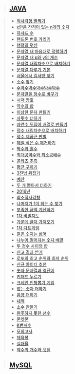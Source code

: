[link-level-1-JAVA]: https://github.com/gogoma-code/programmers-codding-test/tree/main/LEVEL%201/JAVA
[link-level-1-MySQL]: https://github.com/gogoma-code/programmers-codding-test/tree/main/LEVEL%201/MySQL

> ## [JAVA][link-level-1-JAVA]
[직사각형 별찍기]: https://github.com/gogoma-code/programmers-codding-test/blob/main/LEVEL%201/JAVA/직사각형%20별찍기.java
[x만큼 간격이 있는 n개의 숫자]: https://github.com/gogoma-code/programmers-codding-test/blob/main/LEVEL%201/JAVA/x만큼%20간격이%20있는%20n개의%20숫자.java
[하샤드 수]: https://github.com/gogoma-code/programmers-codding-test/blob/main/LEVEL%201/JAVA/하샤드%20수.java
[핸드폰 번호 가리기]: https://github.com/gogoma-code/programmers-codding-test/blob/main/LEVEL%201/JAVA/핸드폰%20번호%20가리기.java
[행렬의 덧셈]: https://github.com/gogoma-code/programmers-codding-test/blob/main/LEVEL%201/JAVA/행렬의%20덧셈.java
[문자열 내 마음대로 정렬하기]: https://github.com/gogoma-code/programmers-codding-test/blob/main/LEVEL%201/JAVA/문자열%20내%20마음대로%20정렬하기.java
[문자열 내 p와 y의 개수]: https://github.com/gogoma-code/programmers-codding-test/blob/main/LEVEL%201/JAVA/문자열%20내%20p와%20y의%20개수.java
[문자열 내림차순으로 배치하기]: https://github.com/gogoma-code/programmers-codding-test/blob/main/LEVEL%201/JAVA/문자열%20내림차순으로%20배치하기.java
[문자열 다루기 기본]: https://github.com/gogoma-code/programmers-codding-test/blob/main/LEVEL%201/JAVA/문자열%20다루기%20기본.java
[서울에서 김서방 찾기]: https://github.com/gogoma-code/programmers-codding-test/blob/main/LEVEL%201/JAVA/서울에서%20김서방%20찾기.java
[소수 찾기]: https://github.com/gogoma-code/programmers-codding-test/blob/main/LEVEL%201/JAVA/소수%20찾기.java
[수박수박수박수박수박수]: https://github.com/gogoma-code/programmers-codding-test/blob/main/LEVEL%201/JAVA/수박수박수박수박수박수.java
[문자열을 정수로 바꾸기]: https://github.com/gogoma-code/programmers-codding-test/blob/main/LEVEL%201/JAVA/문자열을%20정수로%20바꾸기.java
[시저 암호]: https://github.com/gogoma-code/programmers-codding-test/blob/main/LEVEL%201/JAVA/시저%20암호.java
[약수의 합]: https://github.com/gogoma-code/programmers-codding-test/blob/main/LEVEL%201/JAVA/약수의%20합.java
[이상한 문자 만들기]: https://github.com/gogoma-code/programmers-codding-test/blob/main/LEVEL%201/JAVA/이상한%20문자%20만들기.java
[자릿수 더하기]: https://github.com/gogoma-code/programmers-codding-test/blob/main/LEVEL%201/JAVA/자릿수%20더하기.java
[자연수 뒤집어 배열로 만들기]: https://github.com/gogoma-code/programmers-codding-test/blob/main/LEVEL%201/JAVA/자연수%20뒤집어%20배열로%20만들기.java
[정수 내림차순으로 배치하기]: https://github.com/gogoma-code/programmers-codding-test/blob/main/LEVEL%201/JAVA/정수%20내림차순으로%20배치하기.java
[정수 제곱근 판별]: https://github.com/gogoma-code/programmers-codding-test/blob/main/LEVEL%201/JAVA/정수%20제곱근%20판별.java
[제일 작은 수 제거하기]: https://github.com/gogoma-code/programmers-codding-test/blob/main/LEVEL%201/JAVA/제일%20작은%20수%20제거하기.java
[짝수와 홀수]: https://github.com/gogoma-code/programmers-codding-test/blob/main/LEVEL%201/JAVA/짝수와%20홀수.java
[최대공약수와 최소공배수]: https://github.com/gogoma-code/programmers-codding-test/blob/main/LEVEL%201/JAVA/최대공약수와%20최소공배수.java
[콜라츠 추측]: https://github.com/gogoma-code/programmers-codding-test/blob/main/LEVEL%201/JAVA/콜라츠%20추측.java
[평균 구하기]: https://github.com/gogoma-code/programmers-codding-test/blob/main/LEVEL%201/JAVA/평균%20구하기.java
[3진법 뒤집기]: https://github.com/gogoma-code/programmers-codding-test/blob/main/LEVEL%201/JAVA/3진법%20뒤집기.java
[예산]: https://github.com/gogoma-code/programmers-codding-test/blob/main/LEVEL%201/JAVA/예산.java
[두 개 뽑아서 더하기]: https://github.com/gogoma-code/programmers-codding-test/blob/main/LEVEL%201/JAVA/두%20개%20뽑아서%20더하기.java
[2016년]: https://github.com/gogoma-code/programmers-codding-test/blob/main/LEVEL%201/JAVA/2016년.java
[최소직사각형]: https://github.com/gogoma-code/programmers-codding-test/blob/main/LEVEL%201/JAVA/최소직사각형.java
[나머지가 1이 되는 수 찾기]: https://github.com/gogoma-code/programmers-codding-test/blob/main/LEVEL%201/JAVA/나머지가%201이%20되는%20수%20찾기.java
[부족한 금액 계산하기]: https://github.com/gogoma-code/programmers-codding-test/blob/main/LEVEL%201/JAVA/부족한%20금액%20계산하기.java
[1차 비밀지도]: https://github.com/gogoma-code/programmers-codding-test/blob/main/LEVEL%201/JAVA/1차%20비밀지도.java
[가운데 글자 가져오기]: https://github.com/gogoma-code/programmers-codding-test/blob/main/LEVEL%201/JAVA/가운데%20글자%20가져오기.java
[1차 다트게임]: https://github.com/gogoma-code/programmers-codding-test/blob/main/LEVEL%201/JAVA/1차%20다트게임.java
[같은 숫자는 싫어]: https://github.com/gogoma-code/programmers-codding-test/blob/main/LEVEL%201/JAVA/같은%20숫자는%20싫어.java
[나누어 떨어지는 숫자 배열]: https://github.com/gogoma-code/programmers-codding-test/blob/main/LEVEL%201/JAVA/나누어%20떨어지는%20숫자%20배열.java
[두 정수 사이의 합]: https://github.com/gogoma-code/programmers-codding-test/blob/main/LEVEL%201/JAVA/두%20정수%20사이의%20합.java
[신고 결과 받기]: https://github.com/gogoma-code/programmers-codding-test/blob/main/LEVEL%201/JAVA/신고%20결과%20받기.java
[로또의 최고 순위와 최저 순위]: https://github.com/gogoma-code/programmers-codding-test/blob/main/LEVEL%201/JAVA/로또의%20최고%20순위와%20최저%20순위.java
[신규 아이디 추천]: https://github.com/gogoma-code/programmers-codding-test/blob/main/LEVEL%201/JAVA/신규%20아이디%20추천.java
[숫자 문자열과 영단어]: https://github.com/gogoma-code/programmers-codding-test/blob/main/LEVEL%201/JAVA/숫자%20문자열과%20영단어.java
[키패드 누르기]: https://github.com/gogoma-code/programmers-codding-test/blob/main/LEVEL%201/JAVA/키패드%20누르기.java
[크레인 인형뽑기 게임]: https://github.com/gogoma-code/programmers-codding-test/blob/main/LEVEL%201/JAVA/크레인%20인형뽑기%20게임.java
[없는 숫자 더하기]: https://github.com/gogoma-code/programmers-codding-test/blob/main/LEVEL%201/JAVA/없는%20숫자%20더하기.java
[음양 더하기]: https://github.com/gogoma-code/programmers-codding-test/blob/main/LEVEL%201/JAVA/음양%20더하기.java
[내적]: https://github.com/gogoma-code/programmers-codding-test/blob/main/LEVEL%201/JAVA/내적.java
[소수 만들기]: https://github.com/gogoma-code/programmers-codding-test/blob/main/LEVEL%201/JAVA/소수%20만들기.java
[완주하지 못한 선수]: https://github.com/gogoma-code/programmers-codding-test/blob/main/LEVEL%201/JAVA/완주하지%20못한%20선수.java
[폰켓몬]: https://github.com/gogoma-code/programmers-codding-test/blob/main/LEVEL%201/JAVA/폰켓몬.java
[K번째수]: https://github.com/gogoma-code/programmers-codding-test/blob/main/LEVEL%201/JAVA/K번째수.java
[모의고사]: https://github.com/gogoma-code/programmers-codding-test/blob/main/LEVEL%201/JAVA/모의고사.java
[체육복]: https://github.com/gogoma-code/programmers-codding-test/blob/main/LEVEL%201/JAVA/체육복.java
[실패율]: https://github.com/gogoma-code/programmers-codding-test/blob/main/LEVEL%201/JAVA/실패율.java
[약수의 개수와 덧셈]: https://github.com/gogoma-code/programmers-codding-test/blob/main/LEVEL%201/JAVA/약수의%20개수와%20덧셈.java
> * [직사각형 별찍기][직사각형 별찍기]
> * [x만큼 간격이 있는 n개의 숫자][x만큼 간격이 있는 n개의 숫자]
> * [하샤드 수][하샤드 수]
> * [핸드폰 번호 가리기][핸드폰 번호 가리기]
> * [행렬의 덧셈][행렬의 덧셈]
> * [문자열 내 마음대로 정렬하기][문자열 내 마음대로 정렬하기]
> * [문자열 내 p와 y의 개수][문자열 내 p와 y의 개수]
> * [문자열 내림차순으로 배치하기][문자열 내림차순으로 배치하기]
> * [문자열 다루기 기본][문자열 다루기 기본]
> * [서울에서 김서방 찾기][서울에서 김서방 찾기]
> * [소수 찾기][소수 찾기]
> * [수박수박수박수박수박수][수박수박수박수박수박수]
> * [문자열을 정수로 바꾸기][문자열을 정수로 바꾸기]
> * [시저 암호][시저 암호]
> * [약수의 합][약수의 합]
> * [이상한 문자 만들기][이상한 문자 만들기]
> * [자릿수 더하기][자릿수 더하기]
> * [자연수 뒤집어 배열로 만들기][자연수 뒤집어 배열로 만들기]
> * [정수 내림차순으로 배치하기][정수 내림차순으로 배치하기]
> * [정수 제곱근 판별][정수 제곱근 판별]
> * [제일 작은 수 제거하기][제일 작은 수 제거하기]
> * [짝수와 홀수][짝수와 홀수]
> * [최대공약수와 최소공배수][최대공약수와 최소공배수]
> * [콜라츠 추측][콜라츠 추측]
> * [평균 구하기][평균 구하기]
> * [3진법 뒤집기][3진법 뒤집기]
> * [예산][예산]
> * [두 개 뽑아서 더하기][두 개 뽑아서 더하기]
> * [2016년][2016년]
> * [최소직사각형][최소직사각형]
> * [나머지가 1이 되는 수 찾기][나머지가 1이 되는 수 찾기]
> * [부족한 금액 계산하기][부족한 금액 계산하기]
> * [1차 비밀지도][1차 비밀지도]
> * [가운데 글자 가져오기][가운데 글자 가져오기]
> * [1차 다트게임][1차 다트게임]
> * [같은 숫자는 싫어][같은 숫자는 싫어]
> * [나누어 떨어지는 숫자 배열][나누어 떨어지는 숫자 배열]
> * [두 정수 사이의 합][두 정수 사이의 합]
> * [신고 결과 받기][신고 결과 받기]
> * [로또의 최고 순위와 최저 순위][로또의 최고 순위와 최저 순위]
> * [신규 아이디 추천][신규 아이디 추천]
> * [숫자 문자열과 영단어][숫자 문자열과 영단어]
> * [키패드 누르기][키패드 누르기]
> * [크레인 인형뽑기 게임][크레인 인형뽑기 게임]
> * [없는 숫자 더하기][없는 숫자 더하기]
> * [음양 더하기][음양 더하기]
> * [내적][내적]
> * [소수 만들기][소수 만들기]
> * [완주하지 못한 선수][완주하지 못한 선수]
> * [폰켓몬][폰켓몬]
> * [K번째수][K번째수]
> * [모의고사][모의고사]
> * [체육복][체육복]
> * [실패율][실패율]
> * [약수의 개수와 덧셈][약수의 개수와 덧셈]

> ## [MySQL][link-level-1-MySQL]
